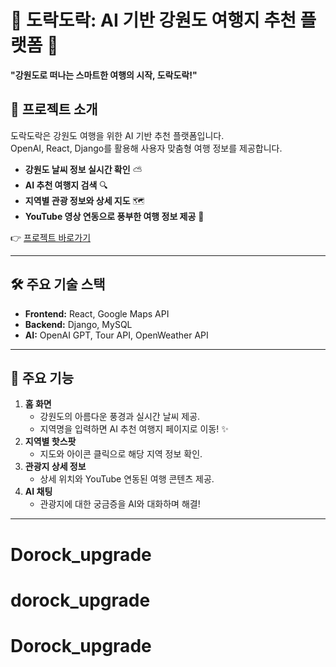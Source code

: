 # 🌟 도락도락: AI 기반 강원도 여행지 추천 플랫폼 🚀

**"강원도로 떠나는 스마트한 여행의 시작, 도락도락!"**

## 📌 프로젝트 소개
도락도락은 강원도 여행을 위한 AI 기반 추천 플랫폼입니다.  
OpenAI, React, Django를 활용해 사용자 맞춤형 여행 정보를 제공합니다.

- **강원도 날씨 정보 실시간 확인** ⛅
- **AI 추천 여행지 검색** 🔍
- **지역별 관광 정보와 상세 지도** 🗺️
- **YouTube 영상 연동으로 풍부한 여행 정보 제공** 🎥

👉 [프로젝트 바로가기](http://kkms4001.iptime.org:45124/)

---

## 🛠️ 주요 기술 스택
- **Frontend:** React, Google Maps API
- **Backend:** Django, MySQL
- **AI:** OpenAI GPT, Tour API, OpenWeather API

---

## 🌈 주요 기능
1. **홈 화면**
   - 강원도의 아름다운 풍경과 실시간 날씨 제공.
   - 지역명을 입력하면 AI 추천 여행지 페이지로 이동! ✨
2. **지역별 핫스팟**
   - 지도와 아이콘 클릭으로 해당 지역 정보 확인.
3. **관광지 상세 정보**
   - 상세 위치와 YouTube 연동된 여행 콘텐츠 제공.
4. **AI 채팅**
   - 관광지에 대한 궁금증을 AI와 대화하며 해결!

---
# Dorock_upgrade
# dorock_upgrade
# Dorock_upgrade
